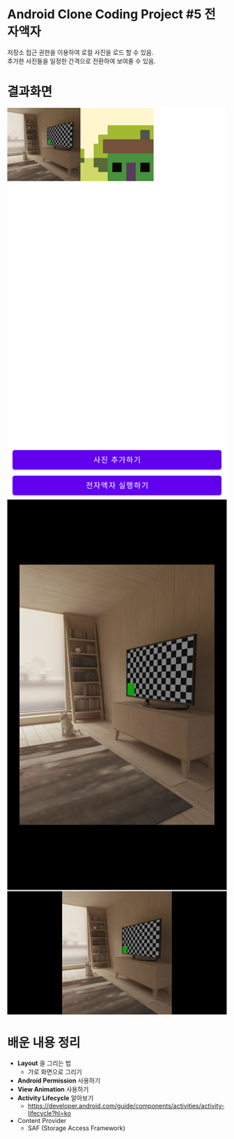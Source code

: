 # Android Clone Coding Project #5 전자액자
저장소 접근 권한을 이용하여 로컬 사진을 로드 할 수 있음.
</br>
추가한 사진들을 일정한 간격으로 전환하여 보여줄 수 있음.
</br>
# 결과화면
![1](./screenshot/1.png)
![2](./screenshot/2.png)
![3](./screenshot/3.png)
</br>
# 배운 내용 정리

- **Layout** 을 그리는 법
  - 가로 화면으로 그리기
- **Android Permission** 사용하기
- **View Animation** 사용하기
- **Activity Lifecycle** 알아보기
  - https://developer.android.com/guide/components/activities/activity-lifecycle?hl=ko
- Content Provider
  - SAF (Storage Access Framework)
